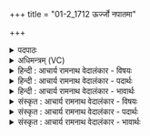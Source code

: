 +++
title = "01-2_1712 ऊर्ज्जो नपातमा"

+++
<details><summary>पदपाठः</summary>

ऊ꣣र्जः꣢। न꣡पा꣢꣯तम्। आ। हु꣣वे। अ꣣ग्नि꣢म्। पा꣣वक꣡शो꣢चिषम्। पा꣣वक꣢। शो꣣चिषम्। अस्मि꣢न्। य꣣ज्ञे꣢। स्व꣣ध्वरे꣢। सु꣣। अध्वरे꣡। १७१२।
</details>

<details><summary>अधिमन्त्रम् (VC)</summary>

- अग्निः
- विरूप आङ्गिरसः
- गायत्री
- षड्जः
</details>

<details><summary>हिन्दी : आचार्य रामनाथ वेदालंकार - विषयः</summary>

अगले मन्त्र में परमेश्वर को पुकारा गया है।
</details>

<details><summary>हिन्दी : आचार्य रामनाथ वेदालंकार - पदार्थः</summary>

पदार्थान्वयभाषाः -  मैं (अस्मिन्) इस (स्वध्वरे) शुभ अहिंसाव्रताचारवाले (यज्ञे) जीवन-यज्ञ में (ऊर्जः) आत्मबल और प्राणशक्ति को (नपातम्) न गिरने देनेवाले,प्रत्युत बढ़ानेवाले, (पावकशोचिषम्) शोधक ज्योतिवाले (अग्निम्) अग्रनायक परमेश्वर को (आहुवे) पुकारता हूँ ॥२॥
</details>

<details><summary>हिन्दी : आचार्य रामनाथ वेदालंकार - भावार्थः</summary>

भावार्थभाषाः -  मनुष्यों को चाहिए कि वे परमात्मा की उपासना से सत्प्रेरणा लेकर अपने जीवन को पवित्र और उन्नत करें ॥२॥
</details>

<details><summary>संस्कृत : आचार्य रामनाथ वेदालंकार - विषयः</summary>

अथ परमेशमाह्वयति।
</details>

<details><summary>संस्कृत : आचार्य रामनाथ वेदालंकार - पदार्थः</summary>

पदार्थान्वयभाषाः -  अह्म् (अस्मिन्) एतस्मिन् (स्वध्वरे) शोभनः अध्वरः अहिंसाव्रताचारः यस्मिन् तादृशे (यज्ञे) जीवनयज्ञे (ऊर्जः) आत्मबलस्य प्राणशक्तेश्च।[ऊर्ज बलप्राणनयोश्चुरादिः।] (नपातम्) न पातयितारम्,प्रत्युत वर्धकम् (पावकशोचिषम्) शोधकदीप्तिम् (अग्निम्) अग्रनेतारं परमेशम् (आहुवे) आह्वयामि ॥२॥
</details>

<details><summary>संस्कृत : आचार्य रामनाथ वेदालंकार - भावार्थः</summary>

भावार्थभाषाः -  मानवाः परमात्मोपासनया सत्प्रेरणां गृहीत्वा स्वकीयं जीवनं पावयन्तामुन्नयन्तां च ॥२॥
</details>